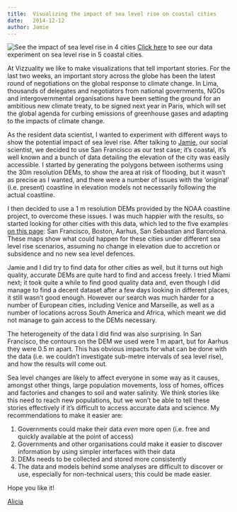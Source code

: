 ```yaml
---
title:	Visualizing the impact of sea level rise on coastal cities
date:	2014-12-12
author:	Jamie
---
```


![See the impact of sea level rise in 4 cities](/assets/images/posts/49_a.png)
[Click here](http://vizzuality.github.io/sea-level-lab/) to see our data experiment on sea level rise in 5 coastal cities.

At Vizzuality we like to make visualizations that tell important stories. For the last two weeks, an important story across the globe has been the latest round of negotiations on the global response to climate change. In Lima, thousands of delegates and negotiators from national governments, NGOs and intergovernmental organisations have been setting the ground for an ambitious new climate treaty, to be signed next year in Paris, which will set the global agenda for curbing emissions of greenhouse gases and adapting to the impacts of climate change.

As the resident data scientist, I wanted to experiment with different ways to show the potential impact of sea level rise. After talking to [Jamie](http://www.vizzuality.com/team/jamie), our social scientist, we decided to use San Francisco as our test case; it’s coastal, it’s well known and a bunch of data detailing the elevation of the city was easily accessible. I started by generating the polygons between isotherms using the 30m resolution DEMs, to show the area at risk of flooding, but it wasn’t as precise as I wanted, and there were a number of issues with the ‘original’ (i.e. present) coastline in elevation models not necessarily following the actual coastline.

I then decided to use a 1 m resolution DEMs provided by the NOAA coastline project, to overcome these issues. I was much happier with the results, so started looking for other cities with this data, which led to the five examples [on this page](http://vizzuality.github.io/sea-level-lab/): San Francisco, Boston, Aarhus, San Sebastian and Barcelona. These maps show what could happen for these cities under different sea level rise scenarios, assuming no change in elevation due to accretion or subsidence and no new sea level defences. 

Jamie and I did try to find data for other cities as well, but it turns out high quality, accurate DEMs are quite hard to find and access freely. I tried Miami next; it took quite a while to find good quality data and, even though I did manage to find a decent dataset after a few days looking in different places, it still wasn’t good enough. However our search was much harder for a number of European cities, including Venice and Marseille, as well as a number of locations across South America and Africa, which meant we did not manage to gain access to the DEMs necessary.

The heterogeneity of the data I did find was also surprising. In San Francisco, the contours on the DEM we used were 1 m apart, but for Aarhus they were 0.5 m apart. This has obvious impacts for what can be done with the data (i.e. we couldn’t investigate sub-metre intervals of sea level rise), and how the results will come out.

Sea level changes are likely to affect everyone in some way as it causes, amongst other things, large population movements, loss of homes, offices and factories and changes to soil and water salinity. We think stories like this need to reach new populations, but we won’t be able to tell these stories effectively if it’s difficult to access accurate data and science. My recommendations to make it easier are:

1.  Governments could make their data *even* more open (i.e. free and quickly available at the point of access)
2.  Governments and other organisations could make it easier to discover information by using simpler interfaces with their data
3.  DEMs needs to be collected and stored more consistently
4.  The data and models behind some analyses are difficult to discover or use, especially for non-technical users; this could be made easier.

Hope you like it!

[Alicia](http://www.vizzuality.com/team/alicia)
